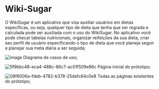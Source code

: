 # Wiki-Sugar
O WikiSugar é um aplicativo que visa auxiliar usuários em dietas específicas, ou seja, qualquer tipo de dieta que tenha que ser regrada e calculada pode ser auxiliada com o uso do WikiSugar. No aplicativo você pode checar tabelas nutricionais, organizar reifeições da sua dieta, criar seu perfil de usuário especificando o tipo de dieta que você planeja seguir e planejar sua meta diária a ser seguida;


![image](https://github.com/Vinimtt/Wiki-Sugar/assets/113155890/5bf2c08c-cdac-440d-8893-3e7934c86118)
 Diagrama de casos de uso;

![5f9bbc48-eca4-488c-86c7-ac01f509e86c](https://github.com/Vinimtt/Wiki-Sugar/assets/113155890/dc90e60e-26d3-4336-8aef-d9d532cf9a52) Página inicial do prótotipo;

![08f6006a-fdeb-4782-b378-25dafc64c0e8](https://github.com/Vinimtt/Wiki-Sugar/assets/113155890/a6e874e3-090a-447b-aa43-e8e945101fd1) Todas as páginas existentes do prótotipo;

